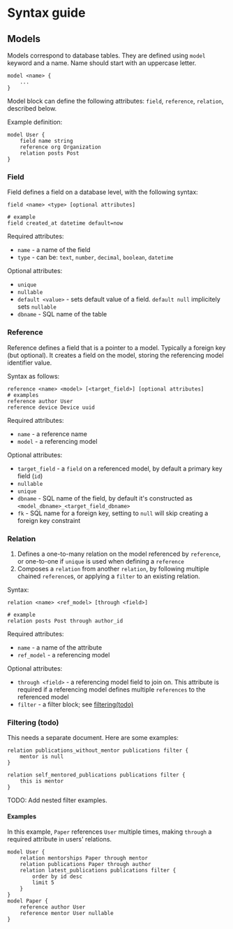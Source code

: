 # Syntax guide

## Models

Models correspond to database tables. They are defined using `model` keyword and a name. Name should start with an uppercase letter.

```
model <name> {
    ...
}
```

Model block can define the following attributes: `field`, `reference`, `relation`, described below.

Example definition:

```
model User {
    field name string
    reference org Organization
    relation posts Post
}
```

### Field

Field defines a field on a database level, with the following syntax:

```
field <name> <type> [optional attributes]

# example
field created_at datetime default=now
```

Required attributes:

- `name` - a name of the field
- `type` - can be: `text`, `number`, `decimal`, `boolean`, `datetime`

Optional attributes:

- `unique`
- `nullable`
- `default <value>` - sets default value of a field. `default null` implicitely sets `nullable`
- `dbname` - SQL name of the table

### Reference

Reference defines a field that is a pointer to a model. Typically a foreign key (but optional). It creates a field on the model, storing the referencing model identifier value.

Syntax as follows:

```
reference <name> <model> [<target_field>] [optional attributes]
# examples
reference author User
reference device Device uuid
```

Required attributes:

- `name` - a reference name
- `model` - a referencing model

Optional attributes:

- `target_field` - a `field` on a referenced model, by default a primary key field (`id`)
- `nullable`
- `unique`
- `dbname` - SQL name of the field, by default it's constructed as `<model_dbname>_<target_field_dbname>`
- `fk` - SQL name for a foreign key, setting to `null` will skip creating a foreign key constraint

### Relation

1. Defines a one-to-many relation on the model referenced by `reference`, or one-to-one if `unique` is used when defining a `reference`
2. Composes a `relation` from another `relation`, by following multiple chained `reference`s, or applying a `filter` to an existing relation.

Syntax:

```
relation <name> <ref_model> [through <field>]

# example
relation posts Post through author_id
```

Required attributes:

- `name` - a name of the attribute
- `ref_model` - a referencing model

Optional attributes:

- `through <field>` - a referencing model field to join on. This attribute is required if a referencing model defines multiple `references` to the referenced model
- `filter` - a filter block; see [filtering(todo)](#)

### Filtering (todo)

This needs a separate document. Here are some examples:

```
relation publications_without_mentor publications filter {
    mentor is null
}

relation self_mentored_publications publications filter {
    this is mentor
}
```

TODO: Add nested filter examples.

#### Examples

In this example, `Paper` references `User` multiple times, making `through` a required attribute in users' relations.

```
model User {
    relation mentorships Paper through mentor
    relation publications Paper through author
    relation latest_publications publications filter {
        order by id desc
        limit 5
    }
}
model Paper {
    reference author User
    reference mentor User nullable
}
```
